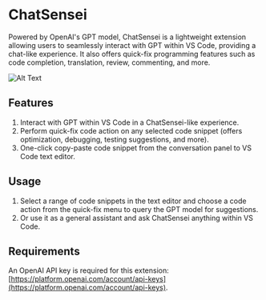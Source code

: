 # ChatSensei

Powered by OpenAI's GPT model, ChatSensei is a lightweight extension allowing users to seamlessly interact with GPT within VS Code, providing a chat-like experience. It also offers quick-fix programming features such as code completion, translation, review, commenting, and more.

![Alt Text](https://raw.githubusercontent.com/rongxin-liu/ChatSensei/main/images/demo.gif)

## Features

1. Interact with GPT within VS Code in a ChatSensei-like experience.
2. Perform quick-fix code action on any selected code snippet (offers optimization, debugging, testing suggestions, and more).
3. One-click copy-paste code snippet from the conversation panel to VS Code text editor.

## Usage

1. Select a range of code snippets in the text editor and choose a code action from the quick-fix menu to query the GPT model for suggestions.
2. Or use it as a general assistant and ask ChatSensei anything within VS Code.

## Requirements

An OpenAI API key is required for this extension: [https://platform.openai.com/account/api-keys](https://platform.openai.com/account/api-keys).
